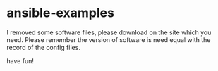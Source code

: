 # ansible-examples
I removed some software files, please download on the site which you need.
Please remember the version of software is need equal with the record of the config files.

have fun!
